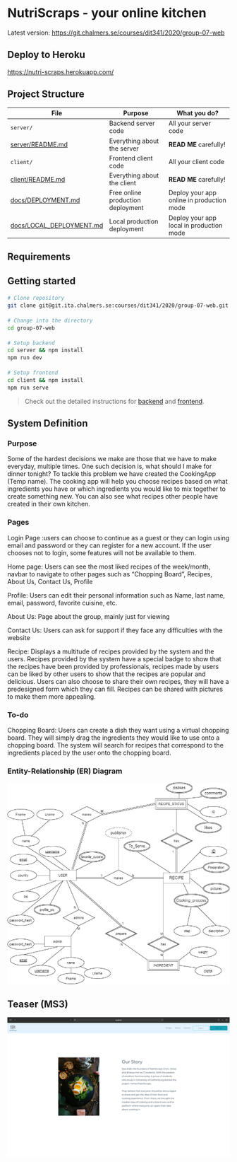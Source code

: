 # NutriScraps - your online kitchen

Latest version: https://git.chalmers.se/courses/dit341/2020/group-07-web

## Deploy to Heroku

https://nutri-scraps.herokuapp.com/

## Project Structure

| File                                                 | Purpose                           | What you do?                              |
| ---------------------------------------------------- | --------------------------------- | ----------------------------------------- |
| `server/`                                            | Backend server code               | All your server code                      |
| [server/README.md](server/README.md)                 | Everything about the server       | **READ ME** carefully!                    |
| `client/`                                            | Frontend client code              | All your client code                      |
| [client/README.md](client/README.md)                 | Everything about the client       | **READ ME** carefully!                    |
| [docs/DEPLOYMENT.md](docs/DEPLOYMENT.md)             | Free online production deployment | Deploy your app online in production mode |
| [docs/LOCAL_DEPLOYMENT.md](docs/LOCAL_DEPLOYMENT.md) | Local production deployment       | Deploy your app local in production mode  |

## Requirements

## Getting started

```bash
# Clone repository
git clone git@git.ita.chalmers.se:courses/dit341/2020/group-07-web.git

# Change into the directory
cd group-07-web

# Setup backend
cd server && npm install
npm run dev

# Setup frontend
cd client && npm install
npm run serve
```

> Check out the detailed instructions for [backend](./server/README.md) and [frontend](./client/README.md).

## System Definition

### Purpose

Some of the hardest decisions we make are those that we have to make everyday, multiple times. One such decision is, what should I make for dinner tonight? To tackle this problem we have created the CookingApp (Temp name). The cooking app will help you choose recipes based on what ingredients you have or which ingredients you would like to mix together to create something new. You can also see what recipes other people have created in their own kitchen. 

### Pages

Login Page :users can choose to continue as a guest or  they can login using email and password or they can register for a new account. If the user chooses not to login, some features will not be available to them. 

Home page: Users can see the most liked recipes of the week/month, navbar to navigate to other pages such as “Chopping Board”, Recipes, About Us, Contact Us, Profile

Profile: Users can edit their personal information such as Name, last name, email, password, favorite cuisine, etc. 

About Us: Page about the group, mainly just for viewing

Contact Us: Users can ask for support if they face any difficulties with the website

Recipe: Displays a multitude of recipes provided by the system and the users. Recipes provided by the system have a special badge to show that the recipes have been provided by professionals, recipes made by users can be liked by other users to show that the recipes are popular and delicious. Users can also choose to share their own recipes, they will have a  predesigned form which they can fill. Recipes can be shared with pictures to make them more appealing. 

### To-do

Chopping Board: Users can create a dish they want using a virtual chopping board. They will simply drag the ingredients they would like to use onto a chopping board. The system will search for recipes that correspond to the ingredients placed by the user onto the chopping board. 

### Entity-Relationship (ER) Diagram

![ER Diagram](./images/ER_Diagram_WebChefs_revised.png)

## Teaser (MS3)

![Teaser](./images/Teaser.png)
